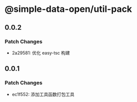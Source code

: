 # @simple-data-open/util-pack

## 0.0.2

### Patch Changes

- 2a29581: 优化 easy-tsc 构建

## 0.0.1

### Patch Changes

- ec1f552: 添加工具函数打包工具
